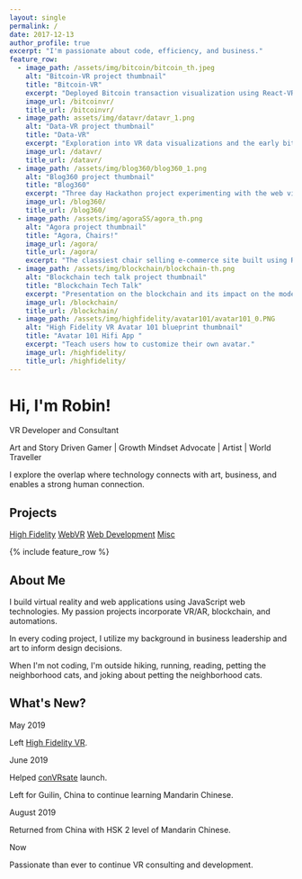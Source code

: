 ```yaml
---
layout: single
permalink: /
date: 2017-12-13
author_profile: true
excerpt: "I'm passionate about code, efficiency, and business."
feature_row:
  - image_path: /assets/img/bitcoin/bitcoin_th.jpeg
    alt: "Bitcoin-VR project thumbnail"
    title: "Bitcoin-VR"
    excerpt: "Deployed Bitcoin transaction visualization using React-VR and socket.io."
    image_url: /bitcoinvr/
    title_url: /bitcoinvr/
  - image_path: assets/img/datavr/datavr_1.png
    alt: "Data-VR project thumbnail"
    title: "Data-VR"
    excerpt: "Exploration into VR data visualizations and the early bitcoin-vr."
    image_url: /datavr/
    title_url: /datavr/
  - image_path: /assets/img/blog360/blog360_1.png
    alt: "Blog360 project thumbnail"
    title: "Blog360"
    excerpt: "Three day Hackathon project experimenting with the web viewed in VR."
    image_url: /blog360/
    title_url: /blog360/
  - image_path: /assets/img/agoraSS/agora_th.png
    alt: "Agora project thumbnail"
    title: "Agora, Chairs!"
    image_url: /agora/
    title_url: /agora/
    excerpt: "The classiest chair selling e-commerce site built using React, Node.js, and bootstrap."
  - image_path: /assets/img/blockchain/blockchain-th.png
    alt: "Blockchain tech talk project thumbnail"
    title: "Blockchain Tech Talk"
    excerpt: "Presentation on the blockchain and its impact on the modern economy."
    image_url: /blockchain/
    title_url: /blockchain/
  - image_path: /assets/img/highfidelity/avatar101/avatar101_0.PNG
    alt: "High Fidelity VR Avatar 101 blueprint thumbnail"
    title: "Avatar 101 Hifi App "
    excerpt: "Teach users how to customize their own avatar."
    image_url: /highfidelity/
    title_url: /highfidelity/
---
```


<h1 class="text-center">Hi, I'm Robin!</h1>

<p class="text-center">VR Developer and Consultant</p>
<p class="text-center">Art and Story Driven Gamer | Growth Mindset Advocate | Artist | World Traveller</p>

<p>I explore the overlap where technology connects with art, business, and enables a strong human connection.</p>

<h2 id="projects">Projects</h2>

<a href="#" class="btn btn--primary">High Fidelity</a>
<a href="#" class="btn btn--primary">WebVR</a>
<a href="#" class="btn btn--primary">Web Development</a>
<a href="#" class="btn btn--primary">Misc</a>

{% include feature_row %}

<h2 id="about">About Me</h2>

<p>I build virtual reality and web applications using JavaScript web technologies. My passion projects incorporate VR/AR, blockchain, and automations.</p>

<p>In every coding project, I utilize my background in business leadership and art to inform design decisions.</p>

<p>When I'm not coding, I'm outside hiking, running, reading, petting the neighborhood cats, and joking about petting the neighborhood cats.</p>

<h2 id="whats-new">What's New?</h2>

<p class="font-weight-bold no-margin">May 2019</p> 
<p>Left <a href="https://variety.com/2019/digital/news/high-fidelity-layoffs-1203208860/">High Fidelity VR</a>. </p>

<p class="font-weight-bold no-margin">June 2019</p>
<p class="no-margin">Helped <a href="https://convrsate.weebly.com/">conVRsate</a> launch. </p>
<p>Left for Guilin, China to continue learning Mandarin Chinese.</p>

<p class="font-weight-bold no-margin">August 2019</p> 
<p>Returned from China with HSK 2 level of Mandarin Chinese. </p>

<p class="font-weight-bold no-margin">Now</p> 
<p>Passionate than ever to continue VR consulting and development.</p>
